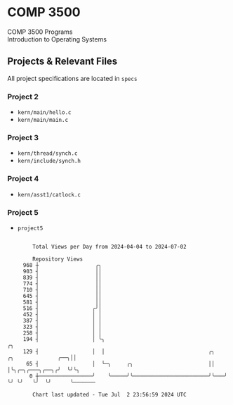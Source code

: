 # COMP 3500
COMP 3500 Programs  
Introduction to Operating Systems  
## Projects & Relevant Files
All project specifications are located in `specs`
### Project 2
- `kern/main/hello.c`
- `kern/main/main.c`
### Project 3
- `kern/thread/synch.c`
- `kern/include/synch.h`
### Project 4
- `kern/asst1/catlock.c`
### Project 5
- `project5`

```

        Total Views per Day from 2024-04-04 to 2024-07-02

        Repository Views
     968 ┼                  ╭╮
     903 ┤                  ││
     839 ┤                  ││
     774 ┤                  ││
     710 ┤                  ││
     645 ┤                  ││
     581 ┤                  ││
     516 ┤                 ╭╯│
     452 ┤                 │ │
     387 ┤                 │ │
     323 ┤                 │ │
     258 ┤                 │ │
     194 ┤                 │ ╰╮                                                          ╭╮
     129 ┤                 │  │                                 ╭╮   ╭╮              ╭──╮││
      65 ┤                 │  ╰─╮     ╭╮                        ││   │╰╮╭─╮╭───╮╭──╮╭╯  ╰╯╰╮
       0 ┼─────────────────╯    ╰─────╯╰────────────────────────╯╰───╯ ╰╯ ╰╯   ╰╯  ╰╯      ╰───────

        Chart last updated - Tue Jul  2 23:56:59 2024 UTC
        
```
